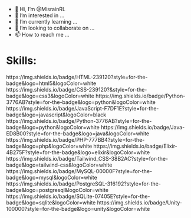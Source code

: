 - 👋 Hi, I’m @MisrainRL
- 👀 I’m interested in ...
- 🌱 I’m currently learning ...
- 💞️ I’m looking to collaborate on ...
- 📫 How to reach me ...

<h1>Skills:</h1>
https://img.shields.io/badge/HTML-239120?style=for-the-badge&logo=html5&logoColor=white</br>
https://img.shields.io/badge/CSS-239120?&style=for-the-badge&logo=css3&logoColor=white
https://img.shields.io/badge/Python-3776AB?style=for-the-badge&logo=python&logoColor=white
https://img.shields.io/badge/JavaScript-F7DF1E?style=for-the-badge&logo=javascript&logoColor=black
https://img.shields.io/badge/Python-3776AB?style=for-the-badge&logo=python&logoColor=white
https://img.shields.io/badge/Java-ED8B00?style=for-the-badge&logo=java&logoColor=white
https://img.shields.io/badge/PHP-777BB4?style=for-the-badge&logo=php&logoColor=white
https://img.shields.io/badge/Elixir-4B275F?style=for-the-badge&logo=elixir&logoColor=white
https://img.shields.io/badge/Tailwind_CSS-38B2AC?style=for-the-badge&logo=tailwind-css&logoColor=white
https://img.shields.io/badge/MySQL-00000F?style=for-the-badge&logo=mysql&logoColor=white
https://img.shields.io/badge/PostgreSQL-316192?style=for-the-badge&logo=postgresql&logoColor=white
https://img.shields.io/badge/SQLite-07405E?style=for-the-badge&logo=sqlite&logoColor=white
https://img.shields.io/badge/Unity-100000?style=for-the-badge&logo=unity&logoColor=white
